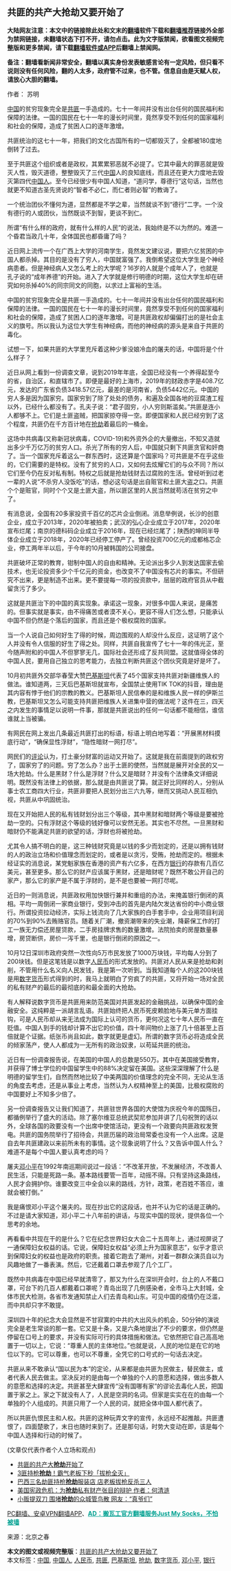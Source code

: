  <h2>共匪的共产大抢劫又要开始了</h2> <p class="notice"><b>大陆网友注意：本文中的链接除此处和文末的<a href="https://github.com/bannedbook/fanqiang" >翻墙</a>软件下载和<a href="https://github.com/killgcd/justmysocks/blob/master/README.md">翻墙推荐</a>链接外全部为禁网链接，未翻墙状态下打不开，请勿点击。此为文字版禁闻，欲看图文视频完整版和更多禁闻，请下载<a href="https://github.com/bannedbook/fanqiang">翻墙软件或APP</a>后翻墙上禁闻网。</p><p>备注：翻墙看新闻非常安全，翻墙以真实身份发表敏感言论有一定风险，但只看不说则没有任何风险，翻的人太多，政府管不过来，也不管。信息自由是天赋人权，请放心大胆的翻墙。</b></p>  <div class="entry"> <p>作者： 苏明</p> <p id="summary"><span class='wp_keywordlink_affiliate'><a href="https://www.bannedbook.org/" title="中国" target="_blank">中国</a></span>的贫穷现象完全是<a href="https://www.bannedbook.org/bnews/tag/%E5%85%B1%E5%8C%AA/" class="st_tag internal_tag" rel="tag" title="标签 共匪 下的日志">共匪</a>一手造成的。七十一年间并没有出台任何的国民福利和保障的法律。一国的国民在七十一年的漫长时间里，竟然享受不到任何的国家福利和社会的保障，造成了贫困人口的逐年激增。</p> <p>共匪统治的这七十一年，把我们的文化古国所有的一切都毁灭了，全都被180度地倒转了过去。</p> <p>至于共匪这个组织或者是政权，其累累邪恶就不必提了。它其中最大的罪恶就是毁灭人性，毁灭道德，整整毁灭了三代<a href="https://www.bannedbook.org/bnews/tag/%E4%B8%AD%E5%9B%BD/" class="st_tag internal_tag" rel="tag" title="标签 中国 下的日志">中国</a>人的良知底线，而且还在更大力度地去毁灭第四代<a href="https://www.bannedbook.org/bnews/tag/%e4%b8%ad%e5%9b%bd%e4%ba%ba/" class="st_tag internal_tag" rel="tag" title="标签 中国人 下的日志">中国人</a>。至今已经很少有中国人知道，“道问学，尊德行”这句话，当然也就更不知道古圣先贤说的“智者不必仁，而仁者则必智”的教诲了。</p> <p>一个统治团伙不懂何为道，显然都是不学之辈，当然就谈不到“德行”二字。一个没有德行的人或团伙，当然既谈不到智，更谈不到仁。</p> <p>所谓“有什么样的政府，就有什么样的人民”的说法，我始终是不以为然的。难道一个昏君当政几十年，全体国民也都昏庸了吗？</p> <p>近日网上流传一个在广西上大学的河南学生，竟然发文建议说，要把六亿贫困的中国人都杀掉。其目的是没有了穷人，中国就富强了。我倒希望这位大学生是个神经病患者。但是神经病人又怎么考上的大学呢？16岁的人就是个成年人了，也就是孔子说的“成年养德”的开始。进入了大学就是修行明德的时期，这位大学生却在研究如何杀掉40%的同宗同文的同胞，以求过上富裕的生活。</p> <p>中国的贫穷现象完全是共匪一手造成的。七十一年间并没有出台任何的国民福利和保障的法律。一国的国民在七十一年的漫长时间里，竟然享受不到任何的国家福利和社会的保障，造成了贫困人口的逐年激增。可是共匪政权却偏偏打出的是社会主义的旗号。所以我认为这位大学生有神经病，而他的神经病的源头是来自于共匪的毒化。</p>  <p>试想一下，如果共匪的大学里充斥着这种少爹没娘冷血的屠夫的话，中国将是个什么样子？</p> <p>近日从网上看到一份调查文章，说到2019年年底，全国已经没有一个养得起至今的省，自治区，和直辖市了。即便是最好的上海市，2019年的财政赤字是408.7亿元，发达的广东省负债3418.57亿元，最差的是河南省，负债5442亿元。中国的穷人多是因为国家穷。国家穷到了除了处处的债务，和遍及全国各地的豆腐渣工程以外，已经什么都没有了。孔夫子说：“君子固穷，小人穷则斯滥矣。”共匪是连小人都够不上。它们是土匪盗贼，把国家掠夺得一空。即便国家和人民已经穷到了这个程度，共匪仍在千方百计地在<a href="https://www.bannedbook.org/bnews/tag/%e6%8a%a2%e5%8a%ab/" class="st_tag internal_tag" rel="tag" title="标签 抢劫 下的日志">抢劫</a>着最后的一桶金。</p> <p>这场中共病毒(又称新冠状病毒，COVID-19)和外资外企的大量撤出，不知又造就出多少千万亿万的贫穷人口。杀光了所有的穷人后，中国就只剩下共匪贪官和奸商了。当一个国家充斥着这么一群东西时，这还算是个国家吗？可共匪是不在乎这些的，它们需要的是特权。没有了贫穷的人口，又如何去炫耀它们的与众不同？所以它们至今仍在反对私有制。特权之后就是抢劫钱财去过腐败的生活。曾经听到过老一辈的人说“不杀穷人没饭吃”的话，想必这句话是出自赃官和土匪大盗之口。共匪个个是赃官，同时个个又是土匪大盗，所以匪区里的人民当然就苟活在贫穷之中了。</p> <p>有消息说，全国有20多家投资千百亿的芯片企业倒闭。消息举例说，长沙的创意企业，成立于2013年，2020年被拍卖；武汉的弘心企业成立于2017年，2020年宣布烂尾；南京的德科码企业成立于2016年，现在已经烂尾了；陕西的坤同半导体企业成立于2018年，2020年已经停工停产了。曾经投资700亿元的成都格芯企业，停工两年半以后，于今年的10月被韩国的公司接盘。</p> <p>共匪破坏正常的教育，钳制中国人的自由和精神。无论派出多少人到发达国家去偷技术，也无论投资多少个千亿元的资金，也改变不了中国没有芯片的事实。不但研究不出来，更是制造不出来。更不要提每一项的投资款中，层层的政府官员从中截留贪污了多少。</p> <p>这就是共匪治下的中国的真实现象。承诺这一现象，对很多中国人来说，是痛苦的。但事实就是事实，由不得痛苦或者漠不关心，更容不得人们怎么想，只能承认中国不但仍然是个落后的国家，而且还是个极权腐败的国家。</p> <p>当一个人说自己如何好生了得的时候，周边围观的人却没什么反应，这证明了这个人并没有令人信服的好生了得之处。同样，共匪自我宣传了七十一年的伟光正，至今随声附和的中国人不但寥寥无几，国际社会还形成了反共同盟。这就值得全体的中国人民，要用自己独立的思考能力，去独立判断共匪这个团伙究竟是好是坏了。</p> <p>10月初共匪外交部华春莹大赞<a href="https://www.bannedbook.org/bnews/tag/%e5%b7%b4%e5%9f%ba%e6%96%af%e5%9d%a6/" class="st_tag internal_tag" rel="tag" title="标签 巴基斯坦 下的日志">巴基斯坦</a>代表了45个国家支持共匪对新疆维族人的做法。谁知道两，三天后巴基斯坦就宣布，全国禁止使用TIK TOK的抖音，理由是其内容有悖于他们的宗教的教义。巴基斯坦人民信奉的是和维族人民一样的伊斯兰教，巴基斯坦又怎么可能支持共匪把维族人关进集中营的做法呢？这件在三，四天之内发生的事情足以说明一件事，那就是共匪说出的任何一句话都不能相信，谁信谁就上当被骗。</p>  <p>有网民在网上发出几条最近共匪打出的标语，标语上明白地写着：“开展黑材料摸底行动”，“确保显性浮财”，“隐性暗财一网打尽”。</p> <p>网民们的<span class='wp_keywordlink_affiliate'><a href="https://www.bannedbook.org/bnews/comments/" title="新闻评论" target="_blank">评论</a></span>认为，打土豪分财富的运动又开始了。这就是我在前面提到的政权穷了，国家穷了的问题。穷了怎么办？出于土匪的使然，当然就是展开对全民的又一场大抢劫。什么是黑财？什么是浮财？什么又是暗财？并没有个法律条文详细说明。既然没有法律上的依据，那么就是由共匪说了算。就正好比同样的人，分别从事士农工商四大行业，共匪非要把人民划分出三六九等，继而又挑动人民互相仇视，共匪从中巩固统治。</p> <p>现在又开始把人民的私有钱财划分出三个等级，其中黑财和暗财两个等级是要被抢劫一空的。只有浮财这个等级的钱好像可以安然无恙。其实也不尽然。一旦黑财和暗财仍不能满足共匪的欲望的话，浮财也将被抢劫。</p> <p>尤其令人搞不明白的是，这三种钱财究竟是以钱的多少而划定的，还是以拥有钱财的人的政治立场和价值理念而划定的，或者是以贪污，受贿，抢劫而定的。根据未经证实的消息说，某党魁家族在香港的资产有六亿多，在西方<a href="https://www.bannedbook.org/bnews/tag/%e9%93%b6%e8%a1%8c/" class="st_tag internal_tag" rel="tag" title="标签 银行 下的日志">银行</a>的存款有几百亿美元，甚至更多。那么它的财产应该属于黑财，还是暗财呢？既然不敢公开自己的家产，那么它的家产是不属于浮财的，是不是也要被一网打尽呢。</p> <p>近日的一则消息说，共匪政权用加快银行兼并和重组的办法，来掩盖银行倒闭的真相。平均一周倒闭一家商业银行，受到冲击的首先是内陆欠发达省份的中小商业银行。所谓投资拉动经济，实际上钱流向了几大家族的白手套手中，企业用项目利润的70%到90%去贿赂官员。随着关厂潮，撤资潮带来的失业潮，降薪保工作的打工一族无力偿还房屋贷款，二手房挂牌求售的数量激增。法院拍卖的房屋数量暴增，房贷断供，房价一泻千里，也是银行倒闭的原因之一。</p> <p>10月12日深圳市政府突然一次性向5万市民发放了1000万块钱，平均每人分到了200块钱。但是这笔钱是以数字<a href="https://www.bannedbook.org/bnews/tag/%e4%ba%ba%e6%b0%91%e5%b8%81/" class="st_tag internal_tag" rel="tag" title="标签 人民币 下的日志">人民币</a>的形式发放的。共匪对人民从来是抢劫和剥削，不管用什么名义向人民发钱，我是第一次听到。当我知道每个人的这200块钱是用<a href="https://www.bannedbook.org/bnews/tag/%E6%95%B0%E5%AD%97%E8%B4%A7%E5%B8%81/" class="st_tag internal_tag" rel="tag" title="标签 数字货币 下的日志">数字货币</a>形式得到的时，我马上就明白了穷疯了的共匪，又将开始一场对全民的私有财产的最后的最彻底的和最全面的大抢劫。</p> <p>有人解释说数字货币是共匪用来防范美国对共匪发起的金融挑战，以确保中国的金融安全。这纯粹是一派胡言乱语。共匪始终把人民币死皮赖脸地与美元单方面挂钩，可是人民币却从来无法成为国际上认可的货币，更何况这七十年人民币一直在贬值。中国人到手的钱却计算不出它的价值，四十年间物价上涨了几十倍甚至上百倍就是个证据。纸张币尚且如此，数字就更是虚幻。所谓的数字货币必将造成全民的倾家荡产，使人人都成为一无所有的政治奴隶，以苟延共匪的统治。</p> <p>近日有一份调查报告说，在美国的中国人的总数是550万。其中在美国接受教育，并获得了博士学位的中国留学生中的88%决定留在美国。这些深深理解了什么是明德的留学生们，自然而然地比较了中美两国的价值理念的完全不同，无论从生活的角度去考虑，还是从事业上考虑，当然认为人权精神至上的美国，比极权腐败的中国要好上不知多少倍了。</p>  <p>另一份调查报告又让我们知道了，共匪驻世界各国的大使馆为庆祝今年的国殇日，都循例举行了盛大的活动。除了塞尔维亚总统武契尼参加并讲了几句祝贺的话以外，全球各国的政要没有一个出席中使馆活动，更没有一个政要向共匪政权发贺电。共匪的国务院举行了招待会，共匪历届的政治局常委也没有一个人出席。这是自去年共匪建政以来前所未有的事情。这个现象说明了什么？又告诉中国人什么？难道不是每个中国人要认真考虑的吗？</p> <p>屠夫<a href="https://www.bannedbook.org/bnews/tag/%e9%82%93%e5%b0%8f%e5%b9%b3/" class="st_tag internal_tag" rel="tag" title="标签 邓小平 下的日志">邓小平</a>在1992年南巡期间说过一段话：“不改革开放，不发展经济，不改善人民生活，只能是死路一条。基本路线要管一百年，动摇不得。只有坚持这条路线，人民才会拥护你。谁要改变三中全会以来的路线，方针，政策，老百姓不答应，谁就会被打倒。”</p> <p>我是痛恨邓小平这个屠夫的。现在抄出它的这段话，也并不认为它的话是正确的。不过是请大家知道，邓小平二十八年前的讲话，与现实中国的现状，提供各位一个思考的余地。</p> <p>再看看中共现在干的是什么？它在纪念世界妇女大会二十五周年上，通过视屏说了一通保障妇女权益的话。它说，保障妇女权益“必须上升为国家意志”，似乎才意识到保障妇女的权益也是政府的职责。接着它跑去了潮州，对着一群群众演员自以为风趣地做了一番表演。然后，它还戴着口罩去参观了几个工厂。</p> <p>既然中共病毒在中国已经早就清零了，那又为什么在深圳开会时，台上的人不戴口罩，可台下的几百人都戴着口罩呢？青岛出现了几例感染者，全市马上大封城，全体市民大检测，各省市发通知禁止人们去青岛和山东。可见中国的疫情仍在泛滥，而中共却只字不敢提。</p> <p>深圳四十年的纪念大会显然是不甘寂寞的中共的大出风头的机会，50分钟的演说完全是老生常谈的那一套。它又是十条，又是六条地提出了不少的要求，但仍然是停留在口号上的要求，并没有实际可行的具体措施和做法。它依然把它自己高高地置于一切以上，它说：“尊重人民的主体地位。”也就是说，人民的地位是在它的地位以下的。它可以尊重，也可以不尊重，全凭它的口号式的一句话去决定。</p> <p>共匪从来不敢承认“国以民为本”的定论，从来都是由共匪为民做主，替民做主，或者代表人民去做主。坚决反对的是由每一个单独的个人的意愿和选择，做出多数人的意愿和选择的决定。共匪甚至大肆宣传“没有国哪有家”的谬论去毒化人民，把国置于家之上。家之下就没有人了，人民是空洞的名词。但家是实实在在的由每一个单独的个人组成的。共匪只用了一个人民的词，就把全体中国人都代表了。</p> <p>所以共匪仇恨民主和人权。共匪的这种玩弄文字的宣传，永远经不起推敲。共匪遭恨了，四面楚歌了，末日也随时来到了。还是那句话，时势大变动在即，该是每个中国人选择和行动的时候了。</p>  <p>(文章仅代表作者个人立场和观点)</p> <ul class='op-related-articles' title='相关阅读'> <li><a href='https://www.bannedbook.org/bnews/baitai/20201018/1415978.html' target='_blank'>共匪的共产大<b>抢劫</b>开始了</a></li> <li><a href='https://www.bannedbook.org/bnews/worldnews/20201015/1413950.html' target='_blank'>3匪持枪<b>抢劫</b>！霸气老板下秒「拔枪全灭」</a></li> <li><a href='https://www.bannedbook.org/bnews/baitai/20201014/1413733.html' target='_blank'>巴西三名劫匪持枪<b>抢劫</b>服装店 店老板拔枪反杀三人</a></li> <li><a href='https://www.bannedbook.org/bnews/taiwannews/20200928/1404493.html' target='_blank'>美国宪政危机：为<b>抢劫</b>私有财产张目的辩护 作者：何清涟</a></li> <li><a href='https://www.bannedbook.org/bnews/cnnews/20200925/1402660.html' target='_blank'>小贩提双刀 围堵<b>抢劫</b>的众城管鸟散 网友：“真爷们”</a></li> </ul> <p class="texttj"> <a href="https://github.com/bannedbook/fanqiang/wiki/%E7%A6%81%E9%97%BB%E7%BD%91%E5%AE%89%E5%8D%93%E7%BF%BB%E5%A2%99%E6%96%B0%E9%97%BBAPP" target="_blank">PC翻墙、安卓VPN翻墙APP</a>、<span onclick="window.open('https://github.com/killgcd/justmysocks/blob/master/README.md')" style="font-weight:bold;color:#00A191;cursor:pointer;text-decoration:underline;outline:none">AD：搬瓦工官方翻墙服务Just My Socks，不怕被墙</span></p><p> 来源：北京之春 </p><a name='sharetosocial'></a>       <div><b>本文的图文或视频完整版</b>：<a href='https://www.bannedbook.org/bnews/comments/20201022/1418250.html'>共匪的共产大抢劫又要开始了</a></div>  </div><!--END ENTRY--> <div class="postfooter"> <div>本文标签：<a href="https://www.bannedbook.org/bnews/tag/%E4%B8%AD%E5%9B%BD/" rel="tag">中国</a>, <a href="https://www.bannedbook.org/bnews/tag/%e4%b8%ad%e5%9b%bd%e4%ba%ba/" rel="tag">中国人</a>, <a href="https://www.bannedbook.org/bnews/tag/%e4%ba%ba%e6%b0%91%e5%b8%81/" rel="tag">人民币</a>, <a href="https://www.bannedbook.org/bnews/tag/%E5%85%B1%E5%8C%AA/" rel="tag">共匪</a>, <a href="https://www.bannedbook.org/bnews/tag/%e5%b7%b4%e5%9f%ba%e6%96%af%e5%9d%a6/" rel="tag">巴基斯坦</a>, <a href="https://www.bannedbook.org/bnews/tag/%e6%8a%a2%e5%8a%ab/" rel="tag">抢劫</a>, <a href="https://www.bannedbook.org/bnews/tag/%E6%95%B0%E5%AD%97%E8%B4%A7%E5%B8%81/" rel="tag">数字货币</a>, <a href="https://www.bannedbook.org/bnews/tag/%e9%82%93%e5%b0%8f%e5%b9%b3/" rel="tag">邓小平</a>, <a href="https://www.bannedbook.org/bnews/tag/%e9%93%b6%e8%a1%8c/" rel="tag">银行</a></div>  </div><!--END POSTFOOTER--> 